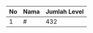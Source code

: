 | No | Nama            | Jumlah Level |
|----|-----------------|--------------|
| 1  | #    |    432        |
